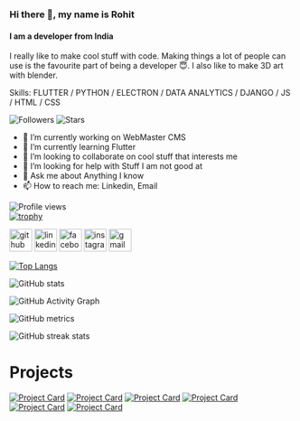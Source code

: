 ### Hi there 👋, my name is Rohit
#### I am a developer from India
I really like to make cool stuff with code. Making things a lot of people can use is the favourite part of being a developer 😇. I also like to make 3D art with blender.

Skills: FLUTTER / PYTHON / ELECTRON / DATA ANALYTICS / DJANGO / JS / HTML / CSS

![Followers](https://img.shields.io/github/followers/RohitEdathil?style=social)
![Stars](https://img.shields.io/github/stars/RohitEdathil?style=social)
- 🔭 I’m currently working on WebMaster CMS 
- 🌱 I’m currently learning Flutter 
- 👯 I’m looking to collaborate on cool stuff that interests me 
- 🤔 I’m looking for help with Stuff I am not good at 
- 💬 Ask me about Anything I know
- 📫 How to reach me: Linkedin, Email 

![Profile views](https://gpvc.arturio.dev/RohitEdathil)  
[![trophy](https://github-profile-trophy.vercel.app/?username=RohitEdathil)](https://github.com/ryo-ma/github-profile-trophy)

[<img src='https://cdn.jsdelivr.net/npm/simple-icons@3.0.1/icons/github.svg' alt='github' height='40'>](https://github.com/RohitEdathil)  [<img src='https://cdn.jsdelivr.net/npm/simple-icons@3.0.1/icons/linkedin.svg' alt='linkedin' height='40'>](https://www.linkedin.com/in/rohit-vinod-/)  [<img src='https://cdn.jsdelivr.net/npm/simple-icons@3.0.1/icons/facebook.svg' alt='facebook' height='40'>](https://www.facebook.com/rohit.vinod.52056)  [<img src='https://cdn.jsdelivr.net/npm/simple-icons@3.0.1/icons/instagram.svg' alt='instagram' height='40'>](https://www.instagram.com/l__rtv__l/)  [<img src='https://cdn.jsdelivr.net/npm/simple-icons@3.0.1/icons/gmail.svg' alt='gmail' height='40'>](mailto:rohitedathil@gmail.com)  



[![Top Langs](https://github-readme-stats.vercel.app/api/top-langs/?username=RohitEdathil)](https://github.com/anuraghazra/github-readme-stats)

![GitHub stats](https://github-readme-stats.vercel.app/api?username=RohitEdathil&show_icons=true&count_private=true&theme=dark)  

![GitHub Activity Graph](https://activity-graph.herokuapp.com/graph?username=RohitEdathil)  

![GitHub metrics](https://metrics.lecoq.io/RohitEdathil)  

![GitHub streak stats](https://github-readme-streak-stats.herokuapp.com/?user=RohitEdathil)  

# Projects

[![Project Card](https://project-card-app.herokuapp.com/project_card/RohitEdathil/project_card)](https://github.com/RohitEdathil/project_card)
[![Project Card](https://project-card-app.herokuapp.com/project_card/RohitEdathil/ConsoleBars)](https://github.com/RohitEdathil/ConsoleBars)
[![Project Card](https://project-card-app.herokuapp.com/project_card/RohitEdathil/SentenceGenerator)](https://github.com/RohitEdathil/SentenceGenerator)
[![Project Card](https://project-card-app.herokuapp.com/project_card/RohitEdathil/AnertPortal)](https://github.com/RohitEdathil/AnertPortal)
[![Project Card](https://project-card-app.herokuapp.com/project_card/RohitEdathil/webmaster)](https://github.com/RohitEdathil/webmaster)
[![Project Card](https://project-card-app.herokuapp.com/project_card/RohitEdathil/whatsapp_analytics)](https://github.com/RohitEdathil/whatsapp_analytics)

